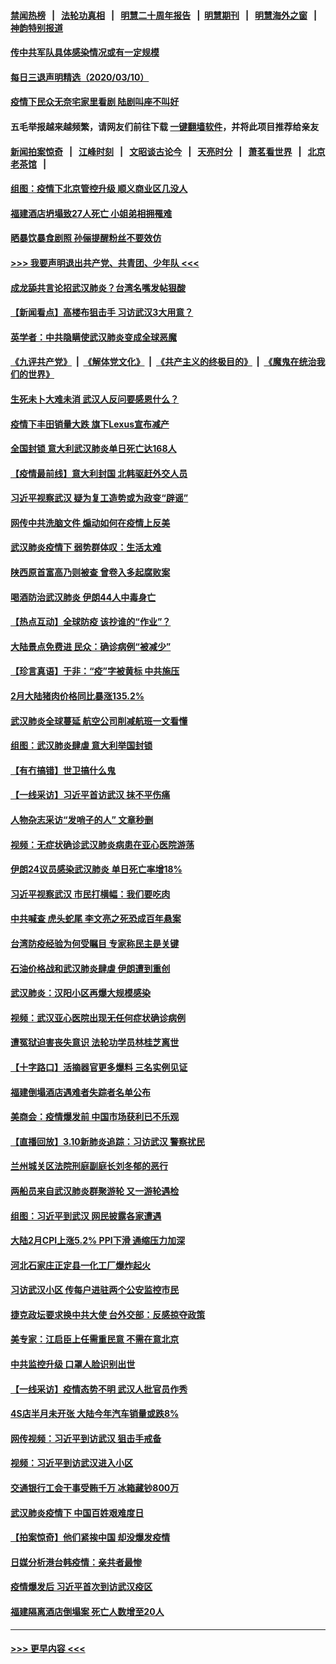 #### [禁闻热榜](热点新闻.md?=0)  &nbsp;&nbsp;|&nbsp;&nbsp; [法轮功真相](https://github.com/gfw-breaker/truth/blob/master/README.md?=0) &nbsp;&nbsp;|&nbsp;&nbsp; [明慧二十周年报告](https://github.com/gfw-breaker/mh-reports/blob/master/README.md?=0) &nbsp;&nbsp;|&nbsp;&nbsp;[明慧期刊](https://github.com/gfw-breaker/mh-qikan) &nbsp;&nbsp;|&nbsp;&nbsp; [明慧海外之窗](https://github.com/gfw-breaker/mh-news/blob/master/README.md?=0) &nbsp;&nbsp;|&nbsp;&nbsp; [神韵特别报道](https://github.com/gfw-breaker/mh-news/blob/master/shenyun.md?=0)
#### [传中共军队具体感染情况或有一定规模](../pages/nsc413/n11931422.md?t=03111232) 
#### [每日三退声明精选（2020/03/10）](../pages/nsc413/n11931419.md?t=03111232) 
#### [疫情下民众无奈宅家里看剧 陆剧叫座不叫好](../pages/nsc413/n11930521.md?t=03111232) 
#### 五毛举报越来越频繁，请网友们前往下载 [一键翻墙软件](https://github.com/gfw-breaker/ssr-accounts)，并将此项目推荐给亲友
#### [新闻拍案惊奇](https://github.com/gfw-breaker/banned-news/blob/master/pages/link4.md) &nbsp;&nbsp;|&nbsp;&nbsp; [江峰时刻](https://github.com/gfw-breaker/banned-news/blob/master/pages/link4.md) &nbsp;&nbsp;|&nbsp;&nbsp; [文昭谈古论今](https://github.com/gfw-breaker/banned-news/blob/master/pages/link4.md) &nbsp;&nbsp;|&nbsp;&nbsp; [天亮时分](https://github.com/gfw-breaker/banned-news/blob/master/pages/link4.md) &nbsp;&nbsp;|&nbsp;&nbsp; [萧茗看世界](https://github.com/gfw-breaker/banned-news/blob/master/pages/link4.md) &nbsp;&nbsp;|&nbsp;&nbsp; [北京老茶馆](https://github.com/gfw-breaker/banned-news/blob/master/pages/link4.md) &nbsp;&nbsp;|&nbsp;&nbsp; 
#### [组图：疫情下北京管控升级 顺义商业区几没人](../pages/nsc413/n11931285.md?t=03111232) 
#### [福建酒店坍塌致27人死亡 小姐弟相拥罹难](../pages/nsc413/n11931250.md?t=03111232) 
#### [晒暴饮暴食剧照 孙俪提醒粉丝不要效仿](../pages/nsc413/n11931040.md?t=03111232) 
#### [>>> 我要声明退出共产党、共青团、少年队 <<<](https://github.com/begood0513/goodnews/blob/master/quit/letter.md) 
#### [成龙舔共言论招武汉肺炎？台湾名嘴发帖狠酸](../pages/nsc413/n11930783.md?t=03111232) 
#### [【新闻看点】高楼布狙击手 习访武汉3大用意？](../pages/nsc413/n11930378.md?t=03111232) 
#### [英学者：中共隐瞒使武汉肺炎变成全球恶魔](../pages/nsc413/n11930463.md?t=03111232) 
#### [《九评共产党》](https://github.com/begood0513/9ping.md/blob/master/README.md) &nbsp;|&nbsp; [《解体党文化》](../../../../jtdwh.md/blob/master/README.md)  &nbsp;|&nbsp; [《共产主义的终极目的》](../../../../gczydzjmd.md/blob/master/README.md) &nbsp;|&nbsp; [《魔鬼在统治我们的世界》](../../../../mgztzwmdsj.md/blob/master/README.md) 
#### [生死未卜大难未消 武汉人反问要感恩什么？](../pages/nsc413/n11930315.md?t=03111232) 
#### [疫情下丰田销量大跌 旗下Lexus宣布减产](../pages/nsc413/n11930956.md?t=03111232) 
#### [全国封锁 意大利武汉肺炎单日死亡达168人](../pages/nsc413/n11930927.md?t=03111232) 
#### [【疫情最前线】意大利封国 北韩驱赶外交人员](../pages/nsc413/n11930660.md?t=03111232) 
#### [习近平视察武汉 疑为复工造势或为政变“辟谣”](../pages/nsc413/n11930847.md?t=03111232) 
#### [网传中共洗脑文件 煽动如何在疫情上反美](../pages/nsc413/n11930766.md?t=03111232) 
#### [武汉肺炎疫情下 弱势群体叹：生活太难](../pages/nsc413/n11930727.md?t=03111232) 
#### [陕西原首富高乃则被查 曾卷入多起腐败案](../pages/nsc413/n11930452.md?t=03111232) 
#### [喝酒防治武汉肺炎 伊朗44人中毒身亡](../pages/nsc413/n11930504.md?t=03111232) 
#### [【热点互动】全球防疫 该抄谁的“作业”？](../pages/nsc413/n11930545.md?t=03111232) 
#### [大陆景点免费进 民众：确诊病例“被减少”](../pages/nsc413/n11930362.md?t=03111232) 
#### [【珍言真语】于非：“疫”字被黄标 中共施压](../pages/nsc413/n11930410.md?t=03111232) 
#### [2月大陆猪肉价格同比暴涨135.2%](../pages/nsc413/n11930349.md?t=03111232) 
#### [武汉肺炎全球蔓延 航空公司削减航班一文看懂](../pages/nsc413/n11927605.md?t=03111232) 
#### [组图：武汉肺炎肆虐 意大利举国封锁](../pages/nsc413/n11930070.md?t=03111232) 
#### [【有冇搞错】世卫搞什么鬼](../pages/nsc413/n11930475.md?t=03111232) 
#### [【一线采访】习近平首访武汉 抹不平伤痛](../pages/nsc413/n11929748.md?t=03111232) 
#### [人物杂志采访“发哨子的人” 文章秒删](../pages/nsc413/n11930385.md?t=03111232) 
#### [视频：无症状确诊武汉肺炎病患在亚心医院游荡](../pages/nsc413/n11929948.md?t=03111232) 
#### [伊朗24议员感染武汉肺炎 单日死亡率增18%](../pages/nsc413/n11930297.md?t=03111232) 
#### [习近平视察武汉 市民打横幅：我们要吃肉](../pages/nsc413/n11930181.md?t=03111232) 
#### [中共喊查 虎头蛇尾 李文亮之死恐成百年悬案](../pages/nsc413/n11930132.md?t=03111232) 
#### [台湾防疫经验为何受瞩目 专家称民主是关键](../pages/nsc413/n11930107.md?t=03111232) 
#### [石油价格战和武汉肺炎肆虐 伊朗遭到重创](../pages/nsc413/n11929929.md?t=03111232) 
#### [武汉肺炎：汉阳小区再爆大规模感染](../pages/nsc413/n11930101.md?t=03111232) 
#### [视频：武汉亚心医院出现无任何症状确诊病例](../pages/nsc413/n11929801.md?t=03111232) 
#### [遭冤狱迫害丧失意识 法轮功学员林桂芝离世](../pages/nsc413/n11929630.md?t=03111232) 
#### [【十字路口】活摘器官更多爆料 三名实例见证](../pages/nsc413/n11928489.md?t=03111232) 
#### [福建倒塌酒店遇难者失踪者名单公布](../pages/nsc413/n11929698.md?t=03111232) 
#### [美商会：疫情爆发前 中国市场获利已不乐观](../pages/nsc413/n11929878.md?t=03111232) 
#### [【直播回放】3.10新肺炎追踪：习访武汉 警察扰民](../pages/nsc413/n11929844.md?t=03111232) 
#### [兰州城关区法院刑庭副庭长刘冬郁的恶行](../pages/nsc413/n11927520.md?t=03111232) 
#### [两船员来自武汉肺炎群聚游轮 又一游轮遇检](../pages/nsc413/n11929594.md?t=03111232) 
#### [组图：习近平到武汉 网民披露各家遭遇](../pages/nsc413/n11929515.md?t=03111232) 
#### [大陆2月CPI上涨5.2% PPI下滑 通缩压力加深](../pages/nsc413/n11929298.md?t=03111232) 
#### [河北石家庄正定县一化工厂爆炸起火](../pages/nsc413/n11929436.md?t=03111232) 
#### [习访武汉小区 传每户进驻两个公安监控市民](../pages/nsc413/n11929256.md?t=03111232) 
#### [捷克政坛要求换中共大使 台外交部：反感掠夺政策](../pages/nsc413/n11929406.md?t=03111232) 
#### [美专家：江启臣上任需重民意 不需在意北京](../pages/nsc413/n11928833.md?t=03111232) 
#### [中共监控升级 口罩人脸识别出世](../pages/nsc413/n11929204.md?t=03111232) 
#### [【一线采访】疫情态势不明 武汉人批官员作秀](../pages/nsc413/n11929203.md?t=03111232) 
#### [4S店半月未开张 大陆今年汽车销量或跌8%](../pages/nsc413/n11928667.md?t=03111232) 
#### [网传视频：习近平到访武汉 狙击手戒备](../pages/nsc413/n11928844.md?t=03111232) 
#### [视频：习近平到访武汉进入小区](../pages/nsc413/n11928831.md?t=03111232) 
#### [交通银行工会干事受贿千万 冰箱藏钞800万](../pages/nsc413/n11928821.md?t=03111232) 
#### [武汉肺炎疫情下 中国百姓艰难度日](../pages/nsc413/n11928582.md?t=03111232) 
#### [【拍案惊奇】他们紧挨中国 却没爆发疫情](../pages/nsc413/n11928576.md?t=03111232) 
#### [日媒分析港台韩疫情：亲共者最惨](../pages/nsc413/n11928776.md?t=03111232) 
#### [疫情爆发后 习近平首次到访武汉疫区](../pages/nsc413/n11928743.md?t=03111232) 
#### [福建隔离酒店倒塌案 死亡人数增至20人](../pages/nsc413/n11928669.md?t=03111232) 

----
#### [ >>> 更早内容 <<< ](../indexes/nsc413-earlier.md)
